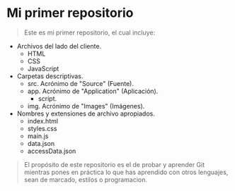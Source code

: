 # Mi primer repositorio

> Este es mi primer repositorio, el cual incluye:
  - Archivos del lado del cliente.
    - HTML
    - CSS
    - JavaScript
  - Carpetas descriptivas.
    - src. Acrónimo de "Source" (Fuente).
    - app. Acrónimo de "Application" (Aplicación).
      - script.
    - img. Acrónimo de "Images" (Imágenes).
  - Nombres y extensiones de archivo apropiados.
    - index.html
    - styles.css
    - main.js
    - data.json
    - accessData.json

> El propósito de este repositorio es el de probar y aprender Git mientras pones en práctica lo que has aprendido con otros lenguajes, sean de marcado, estilos o programacion.
